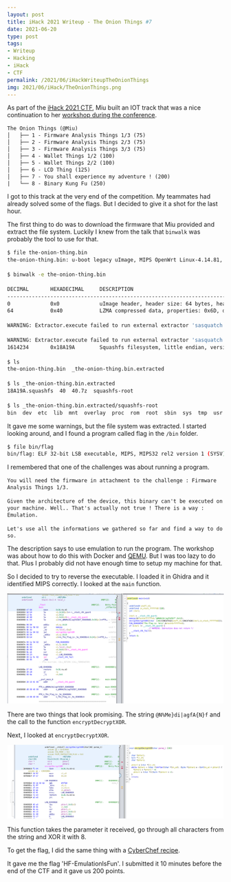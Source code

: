 ```yaml
---
layout: post
title: iHack 2021 Writeup - The Onion Things #7
date: 2021-06-20
type: post
tags:
- Writeup
- Hacking
- iHack
- CTF
permalink: /2021/06/iHackWriteupTheOnionThings
img: 2021/06/iHack/TheOnionThings.png
---
```


As part of the [iHack 2021 CTF](https://ihack.computer/#ctf), Miu built an IOT track that was a nice continuation to her [workshop during the conference](https://www.youtube.com/watch?v=8Bg7CfZrZkU). 

```
The Onion Things (@Miu)
│   ├── 1 - Firmware Analysis Things 1/3 (75)
│   ├── 2 - Firmware Analysis Things 2/3 (75)
│   ├── 3 - Firmware Analysis Things 3/3 (75)
│   ├── 4 - Wallet Things 1/2 (100)
│   ├── 5 - Wallet Things 2/2 (100)
│   ├── 6 - LCD Thing (125)
│   ├── 7 - You shall experience my adventure ! (200)
|   └── 8 - Binary Kung Fu (250)
```

I got to this track at the very end of the competition. My teammates had already solved some of the flags. But I decided to give it a shot for the last hour. 

The first thing to do was to download the firmware that Miu provided and extract the file system. Luckily I knew from the talk that `binwalk` was probably the tool to use for that. 

```bash
$ file the-onion-thing.bin 
the-onion-thing.bin: u-boot legacy uImage, MIPS OpenWrt Linux-4.14.81, Linux/MIPS, OS Kernel Image (lzma), 1614170 bytes, Tue Jul 14 21:51:14 2020, Load Address: 0x80000000, Entry Point: 0x80000000, Header CRC: 0x34756B90, Data CRC: 0xCF6EDD01

$ binwalk -e the-onion-thing.bin

DECIMAL       HEXADECIMAL     DESCRIPTION
--------------------------------------------------------------------------------
0             0x0             uImage header, header size: 64 bytes, header CRC: 0x34756B90, created: 2020-07-14 21:51:14, image size: 1614170 bytes, Data Address: 0x80000000, Entry Point: 0x80000000, data CRC: 0xCF6EDD01, OS: Linux, CPU: MIPS, image type: OS Kernel Image, compression type: lzma, image name: "MIPS OpenWrt Linux-4.14.81"
64            0x40            LZMA compressed data, properties: 0x6D, dictionary size: 8388608 bytes, uncompressed size: 5111620 bytes

WARNING: Extractor.execute failed to run external extractor 'sasquatch -p 1 -le -d 'squashfs-root-0' '%e'': [Errno 2] No such file or directory: 'sasquatch', 'sasquatch -p 1 -le -d 'squashfs-root-0' '%e'' might not be installed correctly

WARNING: Extractor.execute failed to run external extractor 'sasquatch -p 1 -be -d 'squashfs-root-0' '%e'': [Errno 2] No such file or directory: 'sasquatch', 'sasquatch -p 1 -be -d 'squashfs-root-0' '%e'' might not be installed correctly
1614234       0x18A19A        Squashfs filesystem, little endian, version 4.0, compression:xz, size: 8003064 bytes, 2144 inodes, blocksize: 262144 bytes, created: 2021-06-18 06:54:13

$ ls
the-onion-thing.bin  _the-onion-thing.bin.extracted

$ ls _the-onion-thing.bin.extracted 
18A19A.squashfs  40  40.7z  squashfs-root

$ ls _the-onion-thing.bin.extracted/squashfs-root 
bin  dev  etc  lib  mnt  overlay  proc  rom  root  sbin  sys  tmp  usr  var  welcome  www
```

It gave me some warnings, but the file system was extracted. I started looking around, and I found a program called flag in the `/bin` folder. 

```bash
$ file bin/flag 
bin/flag: ELF 32-bit LSB executable, MIPS, MIPS32 rel2 version 1 (SYSV), dynamically linked, interpreter /lib/ld-musl-mipsel-sf.so.1, with debug_info, not stripped
```

I remembered that one of the challenges was about running a program. 

```
You will need the firmware in attachment to the challenge : Firmware Analysis Things 1/3.

Given the architecture of the device, this binary can't be executed on your machine. Well.. That's actually not true ! There is a way : Emulation.

Let's use all the informations we gathered so far and find a way to do so.
```

The description says to use emulation to run the program. The workshop was about how to do this with Docker and [QEMU](https://www.qemu.org/). But I was too lazy to do that. Plus I probably did not have enough time to setup my machine for that. 

So I decided to try to reverse the executable. I loaded it in Ghidra and it identified MIPS correctly. I looked at the `main` function.

![Main Function](/assets/images/2021/06/iHack/Main.png "Main Function")

There are two things that look promising. The string `@N%Me}di|agfA{N}f` and the call to the function `encryptDecryptXOR`. 

Next, I looked at `encryptDecryptXOR`. 

![encryptDecryptXOR](/assets/images/2021/06/iHack/encryptDecryptXOR.png "encryptDecryptXOR")

This function takes the parameter it received, go through all characters from the string and XOR it with 8. 

To get the flag, I did the same thing with a [CyberChef recipe](https://gchq.github.io/CyberChef/#recipe=To_Hex('None',1)From_Hex('Auto')XOR(%7B'option':'Hex','string':'8'%7D,'Standard',false)&input=QE4lTWV9ZGl8YWdmQXtOfWY). 

It gave me the flag 'HF-EmulationIsFun'. I submitted it 10 minutes before the end of the CTF and it gave us 200 points. 